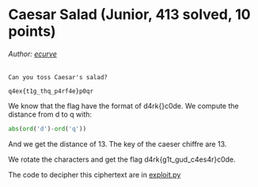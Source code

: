 # Caesar Salad (Junior, 413 solved, 10 points)
###### Author: [ecurve](https://github.com/Pascalao)

```
Can you toss Caesar's salad?

q4ex{t1g_thq_p4rf4e}p0qr
```

We know that the flag have the format of d4rk{<flag>}c0de. 
We compute the distance from d to q with:

```python
abs(ord('d')-ord('q'))
```

And we get the distance of 13.
The key of the caeser chiffre are 13.

We rotate the characters and get the flag d4rk{g1t_gud_c4es4r}c0de.

The code to decipher this ciphertext are in [exploit.py](https://github.com/Lev9L-Team/ctf/tree/master/2018-08-16_hackcon/caesar_salad/exploit.py)